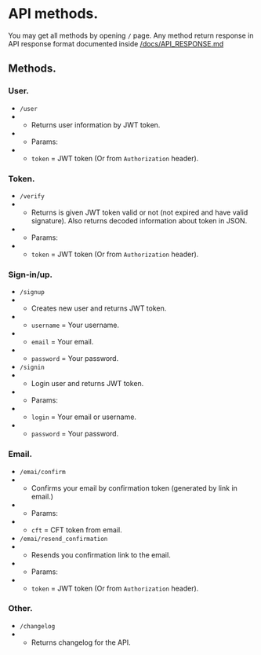 # API methods.
You may get all methods by opening `/` page. Any method return response in API response format documented inside [/docs/API_RESPONSE.md](/docs/API_RESPONSE.md)

## Methods.
### User.
- `/user`
- - Returns user information by JWT token.
- - Params:
- - `token` = JWT token (Or from `Authorization` header).
### Token.
- `/verify`
- - Returns is given JWT token valid or not (not expired and have valid signature). Also returns decoded information about token in JSON.
- - Params:
- - `token` = JWT token (Or from `Authorization` header).
### Sign-in/up.
- `/signup`
- - Creates new user and returns JWT token.
- - `username` = Your username.
- - `email` = Your email.
- - `password` = Your password.
- `/signin`
- - Login user and returns JWT token.
- - Params:
- - `login` = Your email or username.
- - `password` = Your password.
### Email.
- `/emai/confirm`
- - Confirms your email by confirmation token (generated by link in email.)
- - Params:
- - `cft` = CFT token from email.
- `/emai/resend_confirmation`
- - Resends you confirmation link to the email.
- - Params:
- - `token` = JWT token (Or from `Authorization` header).
### Other.
- `/changelog`
- - Returns changelog for the API.
